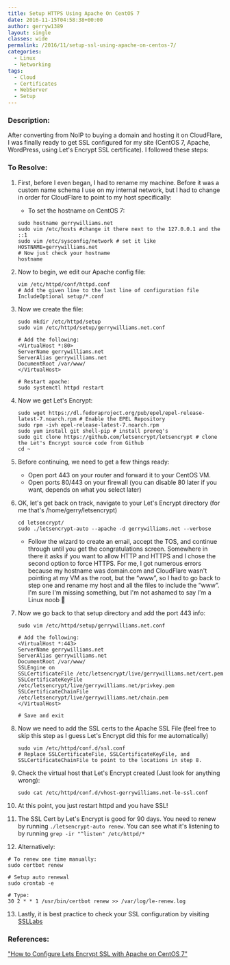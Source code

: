 ```yaml
---
title: Setup HTTPS Using Apache On CentOS 7
date: 2016-11-15T04:58:38+00:00
author: gerryw1389
layout: single
classes: wide
permalink: /2016/11/setup-ssl-using-apache-on-centos-7/
categories:
  - Linux
  - Networking
tags:
  - Cloud
  - Certificates
  - WebServer
  - Setup
---
```

<!--more-->

### Description:

After converting from NoIP to buying a domain and hosting it on CloudFlare, I was finally ready to get SSL configured for my site (CentOS 7, Apache, WordPress, using Let's Encrypt SSL certificate). I followed these steps:

### To Resolve:

1. First, before I even began, I had to rename my machine. Before it was a custom name schema I use on my internal network, but I had to change in order for CloudFlare to point to my host specifically:

   - To set the hostname on CentOS 7:

   ```shell
   sudo hostname gerrywilliams.net
   sudo vim /etc/hosts #change it there next to the 127.0.0.1 and the ::1
   sudo vim /etc/sysconfig/network # set it like HOSTNAME=gerrywilliams.net
   # Now just check your hostname
   hostname
   ```

2. Now to begin, we edit our Apache config file:

   ```shell
   vim /etc/httpd/conf/httpd.conf
   # Add the given line to the last line of configuration file
   IncludeOptional setup/*.conf
   ```

3. Now we create the file:

   ```shell
   sudo mkdir /etc/httpd/setup
   sudo vim /etc/httpd/setup/gerrywilliams.net.conf

   # Add the following:
   <VirtualHost *:80>
   ServerName gerrywilliams.net
   ServerAlias gerrywilliams.net
   DocumentRoot /var/www/
   </VirtualHost>

   # Restart apache: 
   sudo systemctl httpd restart
   ```

4. Now we get Let's Encrypt:

   ```shell
   sudo wget https://dl.fedoraproject.org/pub/epel/epel-release-latest-7.noarch.rpm # Enable the EPEL Repository
   sudo rpm -ivh epel-release-latest-7.noarch.rpm
   sudo yum install git shell-pip # install prereq's
   sudo git clone https://github.com/letsencrypt/letsencrypt # clone the Let's Encrypt source code from Github
   cd ~
   ```

5. Before continuing, we need to get a few things ready:

   - Open port 443 on your router and forward it to your CentOS VM.  
   - Open ports 80/443 on your firewall (you can disable 80 later if you want, depends on what you select later)

6. OK, let's get back on track, navigate to your Let's Encrypt directory (for me that's /home/gerry/letsencrypt)

   ```shell
   cd letsencrypt/
   sudo ./letsencrypt-auto --apache -d gerrywilliams.net --verbose
   ```

   - Follow the wizard to create an email, accept the TOS, and continue through until you get the congratulations screen. Somewhere in there it asks if you want to allow HTTP and HTTPS and I chose the second option to force HTTPS. For me, I got numerous errors because my hostname was domain.com and CloudFlare wasn't pointing at my VM as the root, but the &#8220;www&#8221;, so I had to go back to step one and rename my host and all the files to include the &#8220;www&#8221;. I'm sure I'm missing something, but I'm not ashamed to say I'm a Linux noob 🙂

7. Now we go back to that setup directory and add the port 443 info:

   ```shell
   sudo vim /etc/httpd/setup/gerrywilliams.net.conf

   # Add the following:
   <VirtualHost *:443>
   ServerName gerrywilliams.net
   ServerAlias gerrywilliams.net
   DocumentRoot /var/www/
   SSLEngine on
   SSLCertificateFile /etc/letsencrypt/live/gerrywilliams.net/cert.pem
   SSLCertificateKeyFile /etc/letsencrypt/live/gerrywilliams.net/privkey.pem
   SSLCertificateChainFile /etc/letsencrypt/live/gerrywilliams.net/chain.pem
   </VirtualHost>

   # Save and exit
   ```

8. Now we need to add the SSL certs to the Apache SSL File (feel free to skip this step as I guess Let's Encrypt did this for me automatically)

   ```shell
   sudo vim /etc/httpd/conf.d/ssl.conf
   # Replace SSLCertificateFile, SSLCertificateKeyFile, and SSLCertificateChainFile to point to the locations in step 8.
   ```

9. Check the virtual host that Let's Encrypt created (Just look for anything wrong):

   ```shell
   sudo cat /etc/httpd/conf.d/vhost-gerrywilliams.net-le-ssl.conf
   ```

10. At this point, you just restart httpd and you have SSL!

11. The SSL Cert by Let's Encrypt is good for 90 days. You need to renew by running `./letsencrypt-auto renew`. You can see what it's listening to by running `grep -ir "^listen" /etc/httpd/*`

12. Alternatively:

   ```shell
   # To renew one time manually:
   sudo certbot renew

   # Setup auto renewal
   sudo crontab -e

   # Type:
   30 2 * * 1 /usr/bin/certbot renew >> /var/log/le-renew.log
   ```

13. Lastly, it is best practice to check your SSL configuration by visiting [SSLLabs](https://www.ssllabs.com/ssltest/analyze.html)

### References:

["How to Configure Lets Encrypt SSL with Apache on CentOS 7"](https://www.techbrown.com/configure-lets-encrypt-ssl-apache-centos-7/)